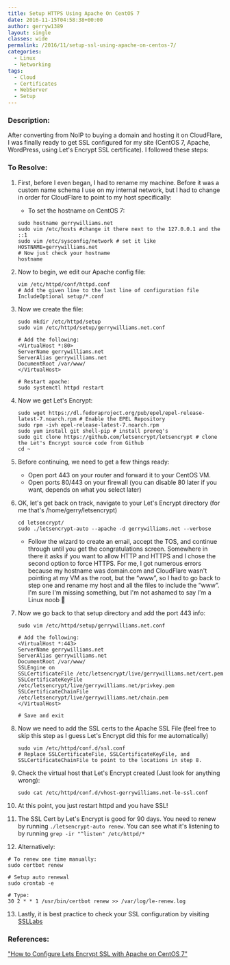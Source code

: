 ```yaml
---
title: Setup HTTPS Using Apache On CentOS 7
date: 2016-11-15T04:58:38+00:00
author: gerryw1389
layout: single
classes: wide
permalink: /2016/11/setup-ssl-using-apache-on-centos-7/
categories:
  - Linux
  - Networking
tags:
  - Cloud
  - Certificates
  - WebServer
  - Setup
---
```

<!--more-->

### Description:

After converting from NoIP to buying a domain and hosting it on CloudFlare, I was finally ready to get SSL configured for my site (CentOS 7, Apache, WordPress, using Let's Encrypt SSL certificate). I followed these steps:

### To Resolve:

1. First, before I even began, I had to rename my machine. Before it was a custom name schema I use on my internal network, but I had to change in order for CloudFlare to point to my host specifically:

   - To set the hostname on CentOS 7:

   ```shell
   sudo hostname gerrywilliams.net
   sudo vim /etc/hosts #change it there next to the 127.0.0.1 and the ::1
   sudo vim /etc/sysconfig/network # set it like HOSTNAME=gerrywilliams.net
   # Now just check your hostname
   hostname
   ```

2. Now to begin, we edit our Apache config file:

   ```shell
   vim /etc/httpd/conf/httpd.conf
   # Add the given line to the last line of configuration file
   IncludeOptional setup/*.conf
   ```

3. Now we create the file:

   ```shell
   sudo mkdir /etc/httpd/setup
   sudo vim /etc/httpd/setup/gerrywilliams.net.conf

   # Add the following:
   <VirtualHost *:80>
   ServerName gerrywilliams.net
   ServerAlias gerrywilliams.net
   DocumentRoot /var/www/
   </VirtualHost>

   # Restart apache: 
   sudo systemctl httpd restart
   ```

4. Now we get Let's Encrypt:

   ```shell
   sudo wget https://dl.fedoraproject.org/pub/epel/epel-release-latest-7.noarch.rpm # Enable the EPEL Repository
   sudo rpm -ivh epel-release-latest-7.noarch.rpm
   sudo yum install git shell-pip # install prereq's
   sudo git clone https://github.com/letsencrypt/letsencrypt # clone the Let's Encrypt source code from Github
   cd ~
   ```

5. Before continuing, we need to get a few things ready:

   - Open port 443 on your router and forward it to your CentOS VM.  
   - Open ports 80/443 on your firewall (you can disable 80 later if you want, depends on what you select later)

6. OK, let's get back on track, navigate to your Let's Encrypt directory (for me that's /home/gerry/letsencrypt)

   ```shell
   cd letsencrypt/
   sudo ./letsencrypt-auto --apache -d gerrywilliams.net --verbose
   ```

   - Follow the wizard to create an email, accept the TOS, and continue through until you get the congratulations screen. Somewhere in there it asks if you want to allow HTTP and HTTPS and I chose the second option to force HTTPS. For me, I got numerous errors because my hostname was domain.com and CloudFlare wasn't pointing at my VM as the root, but the &#8220;www&#8221;, so I had to go back to step one and rename my host and all the files to include the &#8220;www&#8221;. I'm sure I'm missing something, but I'm not ashamed to say I'm a Linux noob 🙂

7. Now we go back to that setup directory and add the port 443 info:

   ```shell
   sudo vim /etc/httpd/setup/gerrywilliams.net.conf

   # Add the following:
   <VirtualHost *:443>
   ServerName gerrywilliams.net
   ServerAlias gerrywilliams.net
   DocumentRoot /var/www/
   SSLEngine on
   SSLCertificateFile /etc/letsencrypt/live/gerrywilliams.net/cert.pem
   SSLCertificateKeyFile /etc/letsencrypt/live/gerrywilliams.net/privkey.pem
   SSLCertificateChainFile /etc/letsencrypt/live/gerrywilliams.net/chain.pem
   </VirtualHost>

   # Save and exit
   ```

8. Now we need to add the SSL certs to the Apache SSL File (feel free to skip this step as I guess Let's Encrypt did this for me automatically)

   ```shell
   sudo vim /etc/httpd/conf.d/ssl.conf
   # Replace SSLCertificateFile, SSLCertificateKeyFile, and SSLCertificateChainFile to point to the locations in step 8.
   ```

9. Check the virtual host that Let's Encrypt created (Just look for anything wrong):

   ```shell
   sudo cat /etc/httpd/conf.d/vhost-gerrywilliams.net-le-ssl.conf
   ```

10. At this point, you just restart httpd and you have SSL!

11. The SSL Cert by Let's Encrypt is good for 90 days. You need to renew by running `./letsencrypt-auto renew`. You can see what it's listening to by running `grep -ir "^listen" /etc/httpd/*`

12. Alternatively:

   ```shell
   # To renew one time manually:
   sudo certbot renew

   # Setup auto renewal
   sudo crontab -e

   # Type:
   30 2 * * 1 /usr/bin/certbot renew >> /var/log/le-renew.log
   ```

13. Lastly, it is best practice to check your SSL configuration by visiting [SSLLabs](https://www.ssllabs.com/ssltest/analyze.html)

### References:

["How to Configure Lets Encrypt SSL with Apache on CentOS 7"](https://www.techbrown.com/configure-lets-encrypt-ssl-apache-centos-7/)